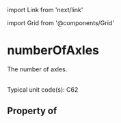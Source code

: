 import Link from 'next/link'
  
import Grid from '@components/Grid'

# numberOfAxles

The number of axles.<br/><br/>

Typical unit code(s): C62

## Property of



